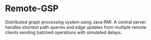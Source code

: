 # Remote-GSP
Distributed graph processing system using Java RMI. A central server handles shortest path queries and edge updates from multiple remote clients sending batched operations with simulated delays.
